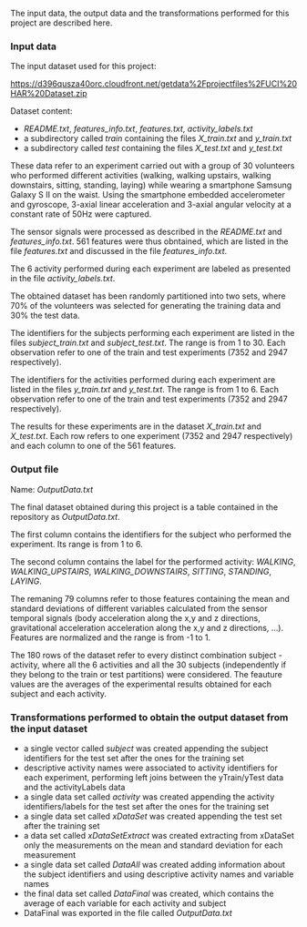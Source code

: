 The input data, the output data and the transformations performed for this project are described here.

### Input data

The input dataset used for this project:

https://d396qusza40orc.cloudfront.net/getdata%2Fprojectfiles%2FUCI%20HAR%20Dataset.zip

Dataset content:

* *README.txt*, *features_info.txt*, *features.txt*, *activity_labels.txt*
* a subdirectory called *train* containing the files *X_train.txt* and *y_train.txt*
* a subdirectory called *test* containing the files *X_test.txt* and *y_test.txt*

These data refer to an experiment carried out with a group of 30 volunteers who performed different activities (walking, walking  upstairs, walking downstairs, sitting, standing, laying) while wearing a smartphone Samsung Galaxy S II on the waist. Using the smartphone embedded accelerometer and gyroscope,  3-axial linear acceleration and 3-axial angular velocity at a constant rate of 50Hz were captured. 

The sensor signals were processed as described in the *README.txt* and *features_info.txt*. 561 features were thus obntained, which are listed in the file *features.txt* and discussed in the file *features_info.txt*.

The 6 activity performed during each experiment are labeled as presented in the file *activity_labels.txt*.

The obtained dataset has been randomly partitioned into two sets, where 70% of the volunteers was selected for generating the training data and 30% the test data. 

The identifiers for the subjects performing each experiment are listed in the files *subject_train.txt* and *subject_test.txt*. The range is from 1 to 30. Each observation refer to one of the train and test experiments (7352 and 2947 respectively).

The identifiers for the activities performed during each experiment are listed in the files *y_train.txt* and *y_test.txt*. The range is from 1 to 6. Each observation refer to one of the train and test experiments (7352 and 2947 respectively).

The results for these experiments are in the dataset *X_train.txt* and *X_test.txt*. Each row refers to one experiment (7352 and 2947 respectively) and each column to one of the 561 features.

### Output file

Name: *OutputData.txt*

The final dataset obtained during this project is a table contained in the repository as *OutputData.txt*. 

The first column contains the identifiers for the subject who performed the experiment. Its range is from 1 to 6.

The second column contains the label for the performed activity: *WALKING*, *WALKING_UPSTAIRS*, *WALKING_DOWNSTAIRS*, *SITTING*, *STANDING*, *LAYING*.

The remaning 79 columns refer to those features containing the mean and standard deviations of different variables calculated from the sensor temporal signals (body acceleration along the x,y and z directions, gravitational acceleration acceleration along the x,y and z directions, ...). Features are normalized and the range is from -1 to 1.

The 180 rows of the dataset refer to every distinct combination subject - activity, where all the 6 activities and all the 30 subjects (independently if they belong to the train or test partitions) were considered. The feauture values are the averages of the experimental results obtained for each subject and each activity.

### Transformations performed to obtain the output dataset from the input dataset

* a single vector called *subject* was created appending the subject identifiers for the test set after the ones for the training set
* descriptive activity names were associated to activity identifiers for each experiment, performing left joins between the yTrain/yTest data and the activityLabels data
* a single data set called *activity* was created appending the activity identifiers/labels for the test set after the ones for the training set
* a single data set called *xDataSet* was created appending the test set after the training set
* a data set called *xDataSetExtract* was created extracting from xDataSet only the measurements on the mean and standard deviation for each measurement
* a single data set called *DataAll* was created adding information about the subject identifiers and using descriptive activity names and variable names
* the final data set called *DataFinal* was created, which contains the average of each variable for each activity and subject
* DataFinal was exported in the file called *OutputData.txt*
